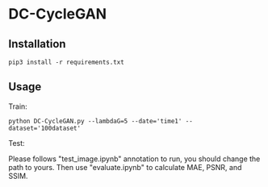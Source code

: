 # DC-CycleGAN


## Installation
```
pip3 install -r requirements.txt
```

## Usage
Train:
```
python DC-CycleGAN.py --lambdaG=5 --date='time1' --dataset='100dataset'
```

Test:

Please follows "test_image.ipynb" annotation to run, you should change the path to yours.
Then use "evaluate.ipynb" to calculate MAE, PSNR, and SSIM.
